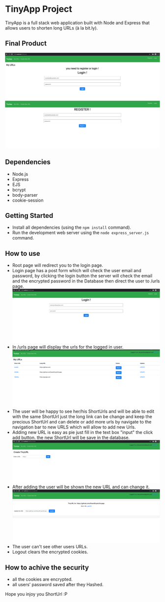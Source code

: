 # TinyApp Project

TinyApp is a full stack web application built with Node and Express that allows users to shorten long URLs (à la bit.ly).

## Final Product

!["/ulrs page"](https://github.com/SwaniEryani/tinyapp/blob/master/Docs/Screen%20Shot%202020-09-04%20at%201.59.02%20AM.png)
!["/reigister page"](https://github.com/SwaniEryani/tinyapp/blob/master/Docs/Screen%20Shot%202020-09-04%20at%201.59.26%20AM.png)

## Dependencies

- Node.js
- Express
- EJS
- bcrypt
- body-parser
- cookie-session

## Getting Started

- Install all dependencies (using the `npm install` command).
- Run the development web server using the `node express_server.js` command.

## How to use

- Root page will redirect you to the login page.
- Login page has a post form which will check the user email and password, by clicking the login button the server will check the email and the encrypted password in the Database then direct the user to /urls page.
!["/login page"](https://github.com/SwaniEryani/tinyapp/blob/master/Docs/Screen%20Shot%202020-09-04%20at%201.59.45%20AM.png)
- In /urls page will display the urls for the logged in user.
!["can veiw all  created URLs"](https://github.com/SwaniEryani/tinyapp/blob/master/Docs/Screen%20Shot%202020-09-04%20at%202.59.22%20AM.png)
- The user will be happy to see her/his ShortUrls and will be able to edit with the same ShortUrl just the long link can be change and keep the precious ShortUrl and can delete or add more urls by navigate to the navigation bar to new URLS which will allow to add new Urls.
- Adding new URL is easy as pie just fill in the text box "input" the click add button. the new ShortUrl will be save in the database.
!["Adding new URL"](https://github.com/SwaniEryani/tinyapp/blob/master/Docs/Screen%20Shot%202020-09-04%20at%202.00.49%20AM.png)
- After adding the user will be shown the new URL and can change it.
!["Veiw the new URL"](https://github.com/SwaniEryani/tinyapp/blob/master/Docs/Screen%20Shot%202020-09-04%20at%202.01.38%20AM.png)
- The user can't see other users URLs.
- Logout clears the encrypted cookies.


## How to achive the security
- all the cookies are encrypted.
- all users’ password saved after they Hashed.

Hope you injoy you ShortUrl :P 

